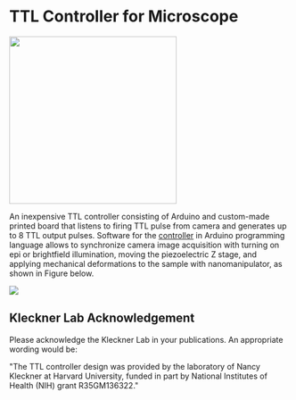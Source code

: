 # TTL Controller for Microscope 

<img src="https://github.com/mariavmukhina/Custom_TTL_Controller_for_Microscope/blob/main/images/controller-small.jpg" width="300">  

An inexpensive TTL controller consisting of Arduino and custom-made printed board that listens to firing TTL pulse from camera and generates up to 8 TTL output pulses. Software for the [controller](https://github.com/mariavmukhina/ScopeScript/tree/main/hardwareControl/piezoController/arduinoFirmware) in Arduino programming language allows to synchronize camera image acquisition with turning on epi or brightfield illumination, moving the piezoelectric Z stage, and applying mechanical deformations to the sample with nanomanipulator, as shown in Figure below.

<img src="https://github.com/mariavmukhina/Custom_TTL_Controller_for_Microscope/blob/main/images/TTL%20triggering%20scheme.png">

## Kleckner Lab Acknowledgement

Please acknowledge the Kleckner Lab in your publications. An appropriate wording would be:

"The TTL controller design was provided by the laboratory of Nancy Kleckner at Harvard University, funded in part by National Institutes of Health (NIH) grant R35GM136322."



